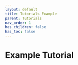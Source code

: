 ```yaml
---
layout: default
title: Tutorials Example
parent: Tutorials
nav_order: 1
has_children: false
has_toc: false
---
```

# Example Tutorial